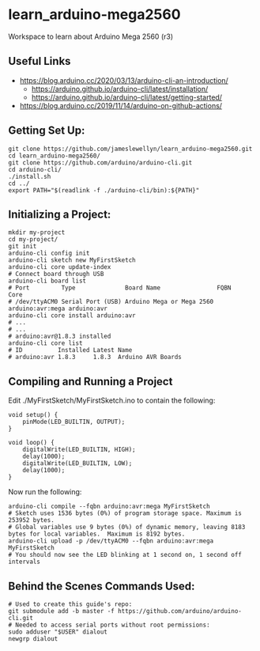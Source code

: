 # learn_arduino-mega2560
Workspace to learn about Arduino Mega 2560 (r3)
## Useful Links
- https://blog.arduino.cc/2020/03/13/arduino-cli-an-introduction/
	- https://arduino.github.io/arduino-cli/latest/installation/
	- https://arduino.github.io/arduino-cli/latest/getting-started/
- https://blog.arduino.cc/2019/11/14/arduino-on-github-actions/

## Getting Set Up:
	git clone https://github.com/jameslewellyn/learn_arduino-mega2560.git
	cd learn_arduino-mega2560/
	git clone https://github.com/arduino/arduino-cli.git
	cd arduino-cli/
	./install.sh
	cd ../
	export PATH="$(readlink -f ./arduino-cli/bin):${PATH}"

## Initializing a Project:
	mkdir my-project
	cd my-project/
	git init
	arduino-cli config init
	arduino-cli sketch new MyFirstSketch
	arduino-cli core update-index
	# Connect board through USB
	arduino-cli board list
	# Port         Type              Board Name                FQBN             Core
	# /dev/ttyACM0 Serial Port (USB) Arduino Mega or Mega 2560 arduino:avr:mega arduino:avr
	arduino-cli core install arduino:avr
	# ...
	# ...
	# arduino:avr@1.8.3 installed
	arduino-cli core list
	# ID          Installed Latest Name
	# arduino:avr 1.8.3     1.8.3  Arduino AVR Boards

## Compiling and Running a Project
Edit ./MyFirstSketch/MyFirstSketch.ino to contain the following:

	void setup() {
		pinMode(LED_BUILTIN, OUTPUT);
	}

	void loop() {
		digitalWrite(LED_BUILTIN, HIGH);
		delay(1000);
		digitalWrite(LED_BUILTIN, LOW);
		delay(1000);
	}

Now run the following:

	arduino-cli compile --fqbn arduino:avr:mega MyFirstSketch
	# Sketch uses 1536 bytes (0%) of program storage space. Maximum is 253952 bytes.
	# Global variables use 9 bytes (0%) of dynamic memory, leaving 8183 bytes for local variables. 	Maximum is 8192 bytes.
	arduino-cli upload -p /dev/ttyACM0 --fqbn arduino:avr:mega MyFirstSketch
	# You should now see the LED blinking at 1 second on, 1 second off intervals

## Behind the Scenes Commands Used:
	# Used to create this guide's repo:
	git submodule add -b master -f https://github.com/arduino/arduino-cli.git
	# Needed to access serial ports without root permissions:
	sudo adduser "$USER" dialout
	newgrp dialout
